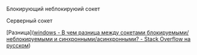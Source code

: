 Блокирующий неблокируюий сокет

Серверный сокет

[Разница]([windows - В чем разница между сокетами блокируемыми/неблокируемыми и синхронными/асинхронными? - Stack Overflow на русском](https://ru.stackoverflow.com/questions/371655/%D0%92-%D1%87%D0%B5%D0%BC-%D1%80%D0%B0%D0%B7%D0%BD%D0%B8%D1%86%D0%B0-%D0%BC%D0%B5%D0%B6%D0%B4%D1%83-%D1%81%D0%BE%D0%BA%D0%B5%D1%82%D0%B0%D0%BC%D0%B8-%D0%B1%D0%BB%D0%BE%D0%BA%D0%B8%D1%80%D1%83%D0%B5%D0%BC%D1%8B%D0%BC%D0%B8-%D0%BD%D0%B5%D0%B1%D0%BB%D0%BE%D0%BA%D0%B8%D1%80%D1%83%D0%B5%D0%BC%D1%8B%D0%BC%D0%B8-%D0%B8-%D1%81%D0%B8%D0%BD%D1%85%D1%80%D0%BE%D0%BD%D0%BD%D1%8B%D0%BC%D0%B8-%D0%B0%D1%81%D0%B8%D0%BD%D1%85%D1%80%D0%BE%D0%BD%D0%BD?ysclid=m0rsqux8e528991304)) 